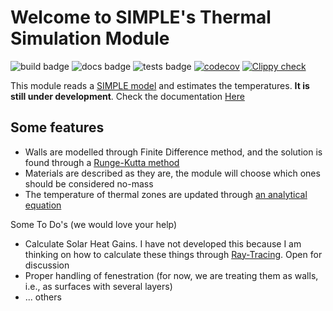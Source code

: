# Welcome to SIMPLE's Thermal Simulation Module

![build badge](https://github.com/SIMPLE-BuildingSimulation/thermal/actions/workflows/build.yaml/badge.svg)
![docs badge](https://github.com/SIMPLE-BuildingSimulation/thermal/actions/workflows/docs.yaml/badge.svg)
![tests badge](https://github.com/SIMPLE-BuildingSimulation/thermal/actions/workflows/tests.yaml/badge.svg)
[![codecov](https://codecov.io/gh/SIMPLE-BuildingSimulation/thermal/branch/main/graph/badge.svg?token=X6RV5WE0UL)](https://codecov.io/gh/SIMPLE-BuildingSimulation/thermal)
[![Clippy check](https://github.com/SIMPLE-BuildingSimulation/thermal/actions/workflows/style.yaml/badge.svg)](https://github.com/SIMPLE-BuildingSimulation/thermal/actions/workflows/style.yaml)


This module reads a [SIMPLE model](https://github.com/SIMPLE-BuildingSimulation/simple_model) and estimates the temperatures. **It is still under development**. Check the documentation [Here](https://simple-buildingsimulation.github.io/thermal/)

## Some features

* Walls are modelled through Finite Difference method, and the solution is found through a [Runge-Kutta method](https://en.wikipedia.org/wiki/Runge%E2%80%93Kutta_methods)
* Materials are described as they are, the module will choose which ones should be considered no-mass
* The temperature of thermal zones are updated through [an analytical equation](https://simple-buildingsimulation.github.io/thermal/thermal/model/struct.ThermalModel.html#method.calculate_zones_abc)

Some To Do's (we would love your help)

* Calculate Solar Heat Gains. I have not developed this because I am thinking on how to calculate these things through [Ray-Tracing](https://github.com/SIMPLE-BuildingSimulation/rendering). Open for discussion
* Proper handling of fenestration (for now, we are treating them as walls, i.e., as surfaces with several layers)
* ... others



